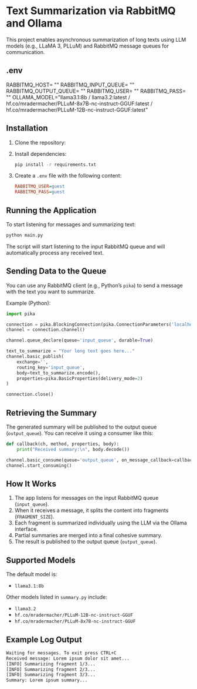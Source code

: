 # Text Summarization via RabbitMQ and Ollama

This project enables asynchronous summarization of long texts using LLM models (e.g., LLaMA 3, PLLuM) and RabbitMQ message queues for communication.

## .env
RABBITMQ_HOST= ""
RABBITMQ_INPUT_QUEUE= ""
RABBITMQ_OUTPUT_QUEUE= ""
RABBITMQ_USER= ""
RABBITMQ_PASS= ""
OLLAMA_MODEL="llama3.1:8b / llama3.2:latest / hf.co/mradermacher/PLLuM-8x7B-nc-instruct-GGUF:latest / hf.co/mradermacher/PLLuM-12B-nc-instruct-GGUF:latest"

## Installation

1. Clone the repository:

2. Install dependencies:
   ```bash
   pip install -r requirements.txt
   ```

3. Create a `.env` file with the following content:
   ```ini
   RABBITMQ_USER=guest
   RABBITMQ_PASS=guest
   ```

## Running the Application

To start listening for messages and summarizing text:

```bash
python main.py
```

The script will start listening to the input RabbitMQ queue and will automatically process any received text.

## Sending Data to the Queue

You can use any RabbitMQ client (e.g., Python’s `pika`) to send a message with the text you want to summarize.

Example (Python):

```python
import pika

connection = pika.BlockingConnection(pika.ConnectionParameters('localhost'))
channel = connection.channel()

channel.queue_declare(queue='input_queue', durable=True)

text_to_summarize = "Your long text goes here..."
channel.basic_publish(
    exchange='',
    routing_key='input_queue',
    body=text_to_summarize.encode(),
    properties=pika.BasicProperties(delivery_mode=2)
)

connection.close()
```

## Retrieving the Summary

The generated summary will be published to the output queue (`output_queue`). You can receive it using a consumer like this:

```python
def callback(ch, method, properties, body):
    print("Received summary:\n", body.decode())

channel.basic_consume(queue='output_queue', on_message_callback=callback, auto_ack=True)
channel.start_consuming()
```

## How It Works

1. The app listens for messages on the input RabbitMQ queue (`input_queue`).
2. When it receives a message, it splits the content into fragments (`FRAGMENT_SIZE`).
3. Each fragment is summarized individually using the LLM via the Ollama interface.
4. Partial summaries are merged into a final cohesive summary.
5. The result is published to the output queue (`output_queue`).

## Supported Models

The default model is:
- `llama3.1:8b`

Other models listed in `summary.py` include:
- `llama3.2`
- `hf.co/mradermacher/PLLuM-12B-nc-instruct-GGUF`
- `hf.co/mradermacher/PLLuM-8x7B-nc-instruct-GGUF`

## Example Log Output

```bash
Waiting for messages. To exit press CTRL+C
Received message: Lorem ipsum dolor sit amet...
[INFO] Summarizing fragment 1/3...
[INFO] Summarizing fragment 2/3...
[INFO] Summarizing fragment 3/3...
Summary: Lorem ipsum summary...
```
